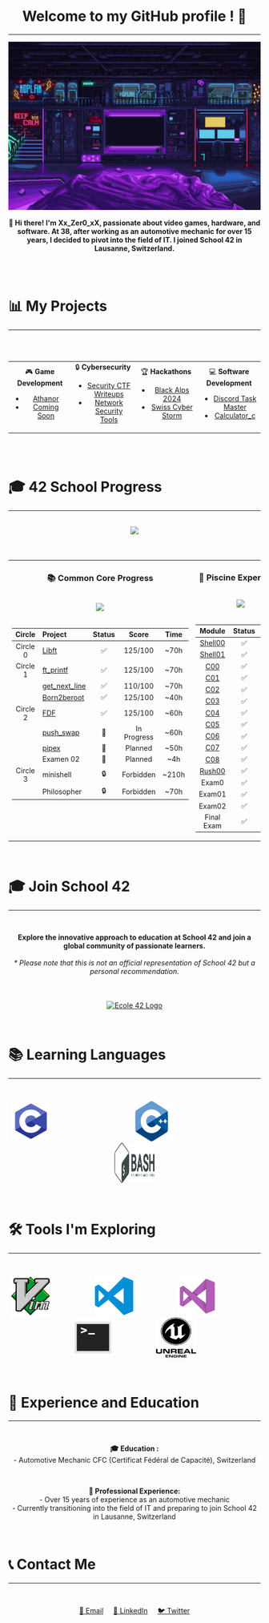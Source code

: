 <!--
**************************************************
  Header Section - Welcome and Profile Introduction
**************************************************
-->
<h1 align="center">Welcome to my GitHub profile ! 🚀</h1>
<hr>

<p align="center">
  <img src="images/scifi_room.gif" alt="Welcome to my GitHub profile!">
</p>

<p align="center">
  <b>👋 Hi there! I'm Xx_Zer0_xX, passionate about video games, hardware, and software. At 38, after working as an automotive mechanic for over 15 years, I decided to pivot into the field of IT. I joined School 42 in Lausanne, Switzerland.</b>
</p>
<br><br>

<!--
**************************************************
  Projects Overview Section
  - Game Development
  - Cybersecurity
  - Hackathons
  - Software Development
**************************************************
-->

# 📊 My Projects
---
<br><br>
<div align="center">
  <table style="width: 100%;">
    <tr>
      <td align="center" style="width: 25%;">
        🎮 <b>Game Development</b>
        <ul>
          <li><a href="https://www.athanor.games/">Athanor</a></li>
          <li><a href="https://github.com/yourusername/game-project-2">Coming Soon</a></li>
        </ul>
      </td>
      <td align="center" style="width: 25%;">
        🔒 <b>Cybersecurity</b>
        <ul>
          <li><a href="#">Security CTF Writeups</a></li>
          <li><a href="#">Network Security Tools</a></li>
        </ul>
      </td>
      <td align="center" style="width: 25%;">
        🏆 <b>Hackathons</b>
        <ul>
          <li><a href="https://www.blackalps.ch/ba/">Black Alps 2024</a></li>
          <li><a href="#">Swiss Cyber Storm</a></li>
        </ul>
      </td>
      <td align="center" style="width: 25%;">
        💻 <b>Software Development</b>
        <ul>
          <li><a href="https://github.com/Xxzer042xX/Discord_Task_Master_Bot">Discord Task Master</a></li>
          <li><a href="https://github.com/Xxzer042xX/C_calculatrice">Calculator_c</a></li>
        </ul>
      </td>
    </tr>
  </table>
</div>
<br><br>

<!--
**************************************************
  42 School Progress Section
  - Common Core curriculum progress
  - Piscine experience and results
**************************************************
-->

# 🎓 42 School Progress
---
<br>
<div align="center">
  <img src="https://img.shields.io/badge/Lausanne-1E2024?style=for-the-badge&logo=42" />
</div>
<br><br>
<div align="center">
<table width="100%">
<tr>
<td width="50%" align="center" valign="top">

### 📚 Common Core Progress
<br>
<img src="https://img.shields.io/badge/Grade-In%20Progress-blue?style=for-the-badge&logo=42&logoColor=white" />
<br><br>

| Circle | Project | Status | Score | Time |
|:------:|:--------|:------:|:-----:|:----:|
| Circle 0 | [Libft](https://github.com/Xxzer042xX/libft) | ✅ | 125/100 | ~70h |
| Circle 1 | [ft_printf](https://github.com/Xxzer042xX/ft_printf) | ✅ | 125/100 | ~70h |
|| [get_next_line](https://github.com/Xxzer042xX/get_next_line) | ✅ | 110/100 | ~70h |
|| [Born2beroot](https://github.com/Xxzer042xX/Born2beroot) | ✅ | 125/100 | ~40h |
| Circle 2 | [FDF](https://github.com/Xxzer042xX/fdf) | ✅ | 125/100 | ~60h |
|| [push_swap](https://github.com/Xxzer042xX/push_swap) | 🔄 | In Progress | ~60h |
|| [pipex](https://github.com/Xxzer042xX/pipex) | 📝 | Planned | ~50h |
|| Examen 02 | 📝 | Planned | ~4h |
| Circle 3 | minishell | 🔒 | Forbidden | ~210h |
|| Philosopher | 🔒 | Forbidden | ~70h |

</td>
<td width="50%" align="center" valign="top">

### 🌊 Piscine Experience
<br>
<img src="https://img.shields.io/badge/Status-Completed-success?style=for-the-badge&logo=42&logoColor=white" />
<br><br>

| Module | Status | Score |
|:------:|:------:|:-----:|
| [Shell00](https://github.com/Xxzer042xX/shell00) | ✅ | 100% |
| [Shell01](https://github.com/Xxzer042xX/shell01) | ✅ | 85% |
| [C00](https://github.com/Xxzer042xX/C00) | ✅ | 100% |
| [C01](https://github.com/Xxzer042xX/C00) | ✅ | 100% |
| [C02](https://github.com/Xxzer042xX/C00) | ✅ | 100% |
| [C03](https://github.com/Xxzer042xX/C00) | ✅ | 100% |
| [C04](https://github.com/Xxzer042xX/C00) | ✅ | 50% |
| [C05](https://github.com/Xxzer042xX/C00) | ✅ | 80% |
| [C06](https://github.com/Xxzer042xX/C00) | ✅ | 100% |
| [C07](https://github.com/Xxzer042xX/C00) | ✅ | 60% |
| [C08](https://github.com/Xxzer042xX/C00) | ✅ | 100% |
| [Rush00](https://github.com/Xxzer042xX/C00) | ✅ | 116% |
| Exam0 | ✅ | 90% |
| Exam01 | ✅ | 70% |
| Exam02 | ✅ | 60% |
| Final Exam | ✅ | 60% |

</td>
</tr>
</table>
</div>
<br>
<!--
**************************************************
  School 42 Promotion Section
  - Information about joining School 42
  - Disclaimer and logo
**************************************************
-->

# 🎓 Join School 42
---
<br>
<p align="center">
  <b>Explore the innovative approach to education at School 42 and join a global community of passionate learners.</b><br><br>
  <i>* Please note that this is not an official representation of School 42 but a personal recommendation.</i>
  <br><br><br><br>
  <a href="https://42lausanne.ch/" target="_blank"><img src="https://42lausanne.ch/wp-content/uploads/2021/01/42_logo.svg" alt="Ecole 42 Logo" width="200"></a>
</p>
<br>
<!--
**************************************************
  Technical Skills Section
  - Programming Languages
  - Development Tools
**************************************************
-->

# 📚 Learning Languages
---
<br>
<p align="center">
  <a href="https://fr.wikipedia.org/wiki/C_(langage)" target="_blank"><img src="images/c.png" alt="C Programming Language Logo" width="80" height="80"></a>&nbsp;&nbsp;&nbsp;&nbsp;&nbsp;&nbsp;&nbsp;&nbsp;&nbsp;&nbsp;&nbsp;&nbsp;&nbsp;&nbsp;&nbsp;&nbsp;&nbsp;&nbsp;&nbsp;&nbsp;&nbsp;&nbsp;&nbsp;&nbsp;&nbsp;&nbsp;&nbsp;&nbsp;&nbsp;&nbsp;&nbsp;&nbsp;&nbsp;&nbsp;&nbsp;&nbsp;&nbsp;&nbsp;&nbsp;&nbsp;
  <a href="https://fr.wikipedia.org/wiki/C%2B%2B" target="_blank"><img src="images/cpp.png" alt="C++ Programming Language Logo" width="80" height="80"></a>&nbsp;&nbsp;&nbsp;&nbsp;&nbsp;&nbsp;&nbsp;&nbsp;&nbsp;&nbsp;&nbsp;&nbsp;&nbsp;&nbsp;&nbsp;&nbsp;&nbsp;&nbsp;&nbsp;&nbsp;&nbsp;&nbsp;&nbsp;&nbsp;&nbsp;&nbsp;&nbsp;&nbsp;&nbsp;&nbsp;&nbsp;&nbsp;&nbsp;&nbsp;&nbsp;&nbsp;&nbsp;&nbsp;&nbsp;&nbsp;&nbsp;&nbsp;&nbsp;&nbsp;
  <a href="https://fr.wikipedia.org/wiki/Bourne-Again_shell" target="_blank"><img src="images/bash.png" alt="Bash Shell Logo" width="80" height="80"></a>
</p>
<br>
<!--
**************************************************
  Tools and Technologies Section
  - Development environments
  - Software tools
**************************************************
-->

# 🛠️ Tools I'm Exploring
---
<br>
<p align="center">
  <a href="https://fr.wikipedia.org/wiki/Vim" target="_blank"><img src="images/vim.png" alt="Vim Editor Logo" width="80" height="80"></a>&nbsp;&nbsp;&nbsp;&nbsp;&nbsp;&nbsp;&nbsp;&nbsp;&nbsp;&nbsp;&nbsp;&nbsp;&nbsp;&nbsp;&nbsp;&nbsp;&nbsp;&nbsp;&nbsp;&nbsp;&nbsp;
  <a href="https://fr.wikipedia.org/wiki/Visual_Studio_Code" target="_blank"><img src="images/vscode.png" alt="Visual Studio Code Logo" width="80" height="80"></a>&nbsp;&nbsp;&nbsp;&nbsp;&nbsp;&nbsp;&nbsp;&nbsp;&nbsp;&nbsp;&nbsp;&nbsp;&nbsp;&nbsp;&nbsp;&nbsp;&nbsp;&nbsp;&nbsp;&nbsp;&nbsp;
  <a href="https://fr.wikipedia.org/wiki/Microsoft_Visual_Studio" target="_blank"><img src="images/visual.png" alt="Visual Studio Logo" width="80" height="80"></a>&nbsp;&nbsp;&nbsp;&nbsp;&nbsp;&nbsp;&nbsp;&nbsp;&nbsp;&nbsp;&nbsp;&nbsp;&nbsp;&nbsp;&nbsp;&nbsp;&nbsp;&nbsp;&nbsp;&nbsp;&nbsp;
  <a href="https://fr.wikipedia.org/wiki/Interface_en_ligne_de_commande" target="_blank"><img src="images/terminal.png" alt="Terminal Logo" width="80" height="80"></a>&nbsp;&nbsp;&nbsp;&nbsp;&nbsp;&nbsp;&nbsp;&nbsp;&nbsp;&nbsp;&nbsp;&nbsp;&nbsp;&nbsp;&nbsp;&nbsp;&nbsp;&nbsp;&nbsp;&nbsp;&nbsp;
  <a href="https://fr.wikipedia.org/wiki/Unreal_Engine" target="_blank"><img src="images/unreal.png" alt="Unreal Engine Logo" width="80" height="80"></a>
</p>
<br>
<!--
**************************************************
  Professional Background Section
  - Education history
  - Work experience
**************************************************
-->

# 📜 Experience and Education
---
<br>
<p align="center">
  <b>🎓 Education :</b><br>
  - Automotive Mechanic CFC (Certificat Fédéral de Capacité), Switzerland
</p>
<br>
<p align="center">
  <b>💼 Professional Experience:</b><br>
  - Over 15 years of experience as an automotive mechanic<br>
  - Currently transitioning into the field of IT and preparing to join School 42 in Lausanne, Switzerland
</p>
<br>
<!--
**************************************************
  Contact Information Section
  - Social media links
  - Professional networks
**************************************************
-->

# 📞 Contact Me
---
<br>
<p align="center">
  <a href="mailto:eljok87@gmail.com">📧 Email</a>&nbsp;&nbsp;&nbsp;&nbsp;
  <a href="https://www.linkedin.com/in/yourprofile/">🔗 LinkedIn</a>&nbsp;&nbsp;&nbsp;&nbsp;
  <a href="https://twitter.com/yourprofile">🐦 Twitter</a>
</p>
<br>
<!--
**************************************************
  Footer Section - Contribution Invitation
  Thank you for visiting my profile!
**************************************************
-->

<!--
 /************************************************************\
 *                                                            *
 *    Welcome to my project! If you're reading this, I        *
 *    invite you to contribute to this codebase. I've         *
 *    done my best to keep everything clean and organized,    *
 *    even without prior knowledge. If you spot areas that    *
 *    can be improved or corrected, please feel free to       *
 *    make your changes and submit a pull request. Your       *
 *    contributions are greatly appreciated!                  *
 *                                                 o7         *
 *                                                            *
 \************************************************************/
-->
